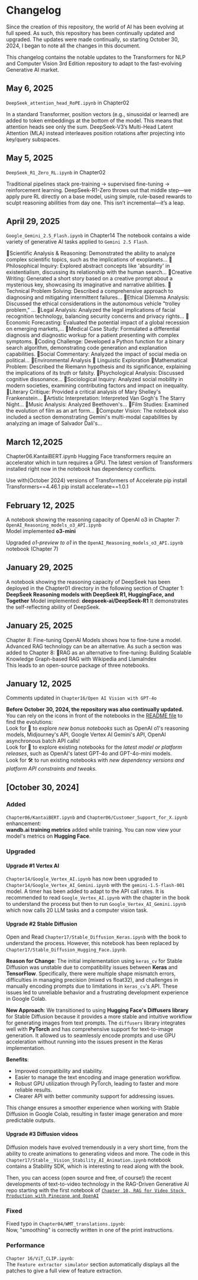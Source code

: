 # Changelog

Since the creation of this repository, the world of AI has been evolving at full speed. As such, this repository has been continually updated and upgraded.
The updates were made continually, so starting October 30, 2024, I began to note all the changes in this document.

This changelog contains the notable updates to the Transformers for NLP and Computer Vision 3rd Edition repository to adapt to the 
fast-evolving Generative AI market.

## May 6, 2025

`DeepSeek_attention_head_RoPE.ipynb` in Chapter02

In a standard Transformer, position vectors (e.g., sinusoidal or learned) are added to token embeddings at the bottom of the model. This means that attention heads see only the sum.
DeepSeek-V3’s Multi-Head Latent Attention (MLA) instead interleaves position rotations after projecting into key/query subspaces.

## May 5, 2025

`DeepSeek_R1_Zero_RL.ipynb` in Chapter02

Traditional pipelines stack pre-training → supervised fine-tuning → reinforcement learning. DeepSeek-R1-Zero throws out that middle step—we apply pure RL directly on a base model, using simple, rule-based rewards to sculpt reasoning abilities from day one. This isn’t incremental—it’s a leap.

## April 29, 2025

`Google_Gemini_2.5_Flash.ipynb` in Chapter14
The notebook contains a wide variety of generative AI tasks applied to `Gemini 2.5 Flash`.

🎇Scientific Analysis & Reasoning: Demonstrated the ability to analyze complex scientific topics, such as the implications of exoplanets...
🎇Philosophical Inquiry: Explored abstract concepts like 'absurdity' in existentialism, discussing its relationship with the human search...
🎇Creative Writing: Generated a short story based on a creative prompt about a mysterious key, showcasing its imaginative and narrative abilities.
🎇Technical Problem Solving: Described a comprehensive approach to diagnosing and mitigating intermittent failures...
🎇Ethical Dilemma Analysis: Discussed the ethical considerations in the autonomous vehicle "trolley problem," ...
🎇Legal Analysis: Analyzed the legal implications of facial recognition technology, balancing security concerns and privacy rights...
🎇Economic Forecasting: Evaluated the potential impact of a global recession on emerging markets,...
🎇Medical Case Study: Formulated a differential diagnosis and diagnostic workup for a patient presenting with complex symptoms. 
🎇Coding Challenge: Developed a Python function for a binary search algorithm, demonstrating code generation and explanation capabilities.
🎇Social Commentary: Analyzed the impact of social media on political...
🎇Environmental Analysis
🎇 Linguistic Exploration
🎇Mathematical Problem: Described the Riemann hypothesis and its significance, explaining the implications of its truth or falsity. 
🎇Psychological Analysis: Discussed cognitive dissonance...
🎇Sociological Inquiry: Analyzed social mobility in modern societies, examining contributing factors and impact on inequality. 
🎇Literary Critique: Provided a critical analysis of Mary Shelley's Frankenstein...
🎇Artistic Interpretation: Interpreted Van Gogh's The Starry Night...
🎇Music Analysis: Analyzed Beethoven's...
🎇Film Studies: Examined the evolution of film as an art form...
🎇Computer Vision: The notebook also included a section demonstrating Gemini's multi-modal capabilities by analyzing an image of Salvador Dalí's...



## March 12,2025

Chapter06.KantaiBERT.ipynb
Hugging Face transformers require an accelerator which in turn requires a GPU. 
The latest version of Transformers installed right now in the notebook has dependency conflicts.

Use with(October 2024) versions of Transformers of Accelerate
pip install Transformers==4.46.1
pip install accelerate==1.0.1

## February 12, 2025
A notebook showing the reasoning capacity of OpenAI o3 in Chapter 7:    
`OpenAI_Reasoning_models_o3_API.ipynb`    
Model implemented **o3-mini**    

Upgraded *o1-preview to o1* in the `OpenAI_Reasoning_models_o3_API.ipynb` notebook (Chapter 7)   

## January 29, 2025
A notebook showing the reasoning capacity of DeepSeek has been deployed in the Chapter01 directory in the following section of Chapter 1:
**DeepSeek Reasoning models with DeepSeek R1, HuggingFace, and Together**
Model implemented: **deepseek-ai/DeepSeek-R1**
It demonstrates the self-reflecting ability of DeepSeek.

## January 25, 2025
Chapter 8: Fine-tuning OpenAI Models shows how to fine-tune a model.
Advanced RAG technology can be an alternative. As such a section was added to Chapter 8:
🐬RAG as an alternative to fine-tuning: Building Scalable Knowledge Graph-based RAG with Wikipedia and LlamaIndex	
This leads to an open-source package of three notebooks.

## January 12, 2025

Comments updated in `Chapter16/Open AI Vision with GPT-4o` 

**Before October 30, 2024, the repository was also continually updated.** You can rely on the icons in front of the notebooks in the [README  file](https://github.com/Denis2054/Transformers-for-NLP-and-Computer-Vision-3rd-Edition/blob/main/README.md) to find the evolutions:  
Look for 🐬 to explore *new bonus notebooks* such as OpenAI o1's reasoning models, Midjourney's API, Google Vertex AI Gemini's API, OpenAI asynchronous batch API calls!           
Look for 🎏 to explore existing notebooks for the *latest model or platform releases*, such as OpenAI's latest GPT-4o and GPT-4o-mini models.  
Look for 🛠 to run existing notebooks with *new dependency versions and platform API constraints and tweaks.*

## [October 30, 2024]

### Added
`Chapter06/KantaiBERT.ipynb` and `Chapter06/Customer_Support_for_X.ipynb` enhancement:    
**wandb.ai training metrics** added while training. 
You can now view your model's metrics on **Hugging Face**.

### Upgraded      

#### Upgrade #1 Vertex AI
`Chapter14/Google_Vertex_AI.ipynb` has now been upgraded to `Chapter14/Google_Vertex_AI_Gemini.ipynb` with the `gemini-1.5-flash-001` model. 
A timer has been added to adapt to the API call rates.
It is recommended to read `Google_Vertex_AI.ipynb` with the chapter in the book to understand the process but then to run `Google_Vertex_AI_Gemini.ipynb` which now calls 20 LLM tasks and a computer vision task.

#### Upgrade #2 Stable Diffusion

Open and Read `Chapter17/Stable_Diffusion_Keras.ipynb` with the book to understand the process. However, this notebook has been replaced by 
`Chapter17/Stable_Diffusion_Hugging_Face.ipynb`.

**Reason for Change**: The initial implementation using `keras_cv` for Stable Diffusion was unstable due to compatibility issues between **Keras** and **TensorFlow**. Specifically, there were multiple shape mismatch errors, difficulties in managing precision (mixed vs float32), and challenges in manually encoding prompts due to limitations in `keras_cv`'s API. These issues led to unreliable behavior and a frustrating development experience in Google Colab.

**New Approach**: We transitioned to using **Hugging Face's Diffusers library** for Stable Diffusion because it provides a more stable and intuitive workflow for generating images from text prompts. The `diffusers` library integrates well with **PyTorch** and has comprehensive support for text-to-image generation. It allowed us to seamlessly encode prompts and use GPU acceleration without running into the issues present in the Keras implementation.

**Benefits**:
- Improved compatibility and stability.
- Easier to manage the text encoding and image generation workflow.
- Robust GPU utilization through PyTorch, leading to faster and more reliable results.
- Clearer API with better community support for addressing issues.

This change ensures a smoother experience when working with Stable Diffusion in Google Colab, resulting in faster image generation and more predictable outputs.

#### Upgrade #3 Diffusion videos

Diffusion models have evolved tremendously in a very short time, from the ability to create animations to generating videos and more. The code in this `Chapter17/Stable__Vision_Stability_AI_Animation.ipynb` notebook contains a Stability SDK, which is interesting to read along with the book. 

Then, you can access (open source and free, of course!) the recent developments of text-to-video technology in the RAG-Driven Generative AI repo starting with the first notebook of [`Chapter 10, RAG for Video Stock Production with Pinecone and OpenAI`](https://colab.research.google.com/github/Denis2054/RAG-Driven-Generative-AI/blob/main/Chapter10/Video_dataset_visualization.ipynb)



### Fixed 
Fixed typo in `Chapter04/WMT_translations.ipynb`:   
Now, "smoothing" is correctly written in one of the print instructions.

### Performance
`Chapter 16/ViT_CLIP.ipynb`:  
The `Feature extractor simulator` section automatically displays all the patches to give a full view of feature extraction. 



